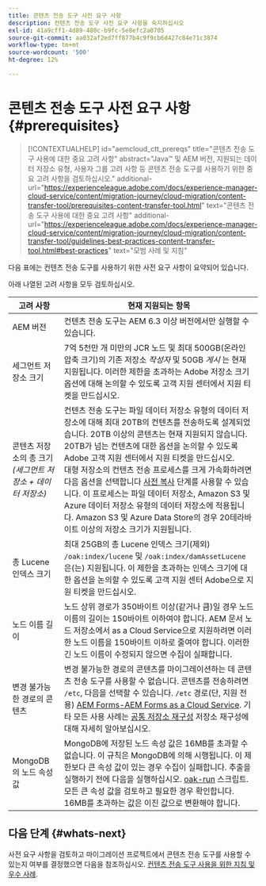 ```yaml
---
title: 콘텐츠 전송 도구 사전 요구 사항
description: 컨텐츠 전송 도구 사전 요구 사항을 숙지하십시오
exl-id: 41a9cff1-4d89-480c-b9fc-5e8efc2a0705
source-git-commit: aa032af2ed7ff877b4c9f9cb6d427c84e71c3874
workflow-type: tm+mt
source-wordcount: '500'
ht-degree: 12%

---
```


# 콘텐츠 전송 도구 사전 요구 사항 {#prerequisites}

>[!CONTEXTUALHELP]
>id="aemcloud_ctt_prereqs"
>title="콘텐츠 전송 도구 사용에 대한 중요 고려 사항"
>abstract="Java™ 및 AEM 버전, 지원되는 데이터 저장소 유형, 사용자 그룹 고려 사항 등 콘텐츠 전송 도구를 사용하기 위한 중요 고려 사항을 검토하십시오."
>additional-url="https://experienceleague.adobe.com/docs/experience-manager-cloud-service/content/migration-journey/cloud-migration/content-transfer-tool/prerequisites-content-transfer-tool.html" text="콘텐츠 전송 도구 사용에 대한 중요 고려 사항"
>additional-url="https://experienceleague.adobe.com/docs/experience-manager-cloud-service/content/migration-journey/cloud-migration/content-transfer-tool/guidelines-best-practices-content-transfer-tool.html#best-practices" text="모범 사례 및 지침"

다음 표에는 컨텐츠 전송 도구를 사용하기 위한 사전 요구 사항이 요약되어 있습니다.

아래 나열된 고려 사항을 모두 검토하십시오.

| 고려 사항 | 현재 지원되는 항목 |
|---------------------------------------------------------------------|--------------------------------------------------------------------------------------------------------------------------------------------------------------------------------------------------------------------------------------------------------------------------------------------------------------------------------------------------------------------------------------------------------------------------------------------------------------------------------------------------------------------------------------------------------------------------------------------------------------------------------------------------------------------------------------------------------------------------------------------------------------------|
| AEM 버전 | 컨텐츠 전송 도구는 AEM 6.3 이상 버전에서만 실행할 수 있습니다. |
| 세그먼트 저장소 크기 | 7억 5천만 개 미만의 JCR 노드 및 최대 500GB(온라인 압축 크기)의 기존 저장소 *작성자* 및 50GB *게시* 는 현재 지원됩니다. 이러한 제한을 초과하는 Adobe 저장소 크기 옵션에 대해 논의할 수 있도록 고객 지원 센터에서 지원 티켓을 만드십시오. |
| 콘텐츠 저장소의 총 크기 <br>*(세그먼트 저장소 + 데이터 저장소)* | 컨텐츠 전송 도구는 파일 데이터 저장소 유형의 데이터 저장소에 대해 최대 20TB의 컨텐츠를 전송하도록 설계되었습니다. 20TB 이상의 콘텐츠는 현재 지원되지 않습니다. 20TB가 넘는 컨텐츠에 대한 옵션을 논의할 수 있도록 Adobe 고객 지원 센터에서 지원 티켓을 만드십시오. <br>대형 저장소의 컨텐츠 전송 프로세스를 크게 가속화하려면 다음 옵션을 선택합니다 [사전 복사](https://experienceleague.adobe.com/docs/experience-manager-cloud-service/content/migration-journey/cloud-migration/content-transfer-tool/handling-large-content-repositories.html#setting-up-pre-copy-step) 단계를 사용할 수 있습니다. 이 프로세스는 파일 데이터 저장소, Amazon S3 및 Azure 데이터 저장소 유형의 데이터 저장소에 적용됩니다. Amazon S3 및 Azure Data Store의 경우 20테라바이트 이상의 저장소 크기가 지원됩니다. |
| 총 Lucene 인덱스 크기 | 최대 25GB의 총 Lucene 인덱스 크기(제외) `/oak:index/lucene` 및 `/oak:index/damAssetLucene` 은(는) 지원됩니다. 이 제한을 초과하는 인덱스 크기에 대한 옵션을 논의할 수 있도록 고객 지원 센터 Adobe으로 지원 티켓을 만드십시오. |
| 노드 이름 길이 | 노드 상위 경로가 350바이트 이상(같거나 큼)일 경우 노드 이름의 길이는 150바이트 이하여야 합니다. AEM 문서 노드 저장소에서 as a Cloud Service으로 지원하려면 이러한 노드 이름을 150바이트 이하로 줄여야 합니다. 이러한 긴 노드 이름이 수정되지 않으면 수집이 실패합니다. |
| 변경 불가능한 경로의 콘텐츠 | 변경 불가능한 경로의 콘텐츠를 마이그레이션하는 데 콘텐츠 전송 도구를 사용할 수 없습니다. 콘텐츠를 전송하려면 `/etc`, 다음을 선택할 수 있습니다. `/etc` 경로(단, 지원 전용) [AEM Forms-AEM Forms as a Cloud Service](https://experienceleague.adobe.com/docs/experience-manager-cloud-service/content/forms/setup-configure-migrate/migrate-to-forms-as-a-cloud-service.html#paths-of-various-aem-forms-specific-assets). 기타 모든 사용 사례는 [공통 저장소 재구성](https://experienceleague.adobe.com/docs/experience-manager-65/deploying/restructuring/all-repository-restructuring-in-aem-6-5.html) 저장소 재구성에 대해 자세히 알아보십시오. |
| MongoDB의 노드 속성 값 | MongoDB에 저장된 노드 속성 값은 16MB를 초과할 수 없습니다. 이 규칙은 MongoDB에 의해 시행됩니다. 이 제한보다 큰 속성 값이 있는 경우 수집이 실패합니다. 추출을 실행하기 전에 다음을 실행하십시오. [oak-run](https://repo1.maven.org/maven2/org/apache/jackrabbit/oak-run/1.38.0/oak-run-1.38.0.jar) 스크립트. 모든 큰 속성 값을 검토하고 필요한 경우 확인합니다. 16MB를 초과하는 값은 이진 값으로 변환해야 합니다. |

## 다음 단계 {#whats-next}

사전 요구 사항을 검토하고 마이그레이션 프로젝트에서 콘텐츠 전송 도구를 사용할 수 있는지 여부를 결정했으면 다음을 참조하십시오. [컨텐츠 전송 도구 사용을 위한 지침 및 우수 사례](https://experienceleague.adobe.com/docs/experience-manager-cloud-service/content/migration-journey/cloud-migration/content-transfer-tool/guidelines-best-practices-content-transfer-tool.html).
